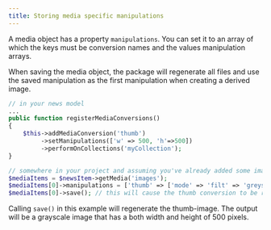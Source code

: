 ```yaml
---
title: Storing media specific manipulations
---
```


A media object has a property `manipulations`. You can set it to an array of 
which the keys must be conversion names and the values manipulation arrays. 

When saving the media object, the package will regenerate all files and use the saved manipulation as the first manipulation when creating a derived image.

```php
// in your news model
...
public function registerMediaConversions()
{
    $this->addMediaConversion('thumb')
         ->setManipulations(['w' => 500, 'h'=>500])
         ->performOnCollections('myCollection');
}
```
```php
// somewhere in your project and assuming you've already added some images to myCollection.
$mediaItems = $newsItem->getMedia('images');
$mediaItems[0]->manipulations = ['thumb' => ['mode' => 'filt' => 'greyscale']]
$mediaItems[0]->save(); // this will cause the thumb conversion to be regenerated. The result will be a greyscale image.
```

Calling `save()` in this example will regenerate the thumb-image. The output will be a grayscale image that has a both width and height of 500 pixels.
